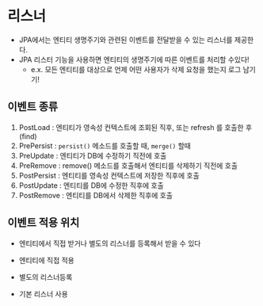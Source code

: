 # 리스너 

- JPA에서는 엔티티 생명주기와 관련된 이벤트를 전달받을 수 있는 리스너를 제공한다.
- JPA 리스터 기능을 사용하면 엔티티의 생명주기에 따른 이벤트를 처리할 수있다!
  - e.x. 모든 엔티티를 대상으로 언제 어떤 사용자가 삭제 요청을 했는지 로그 남기기!

## 이벤트 종류 
1. PostLoad : 엔티티가 영속성 컨텍스트에 조회된 직후, 또는 refresh 를 호출한 후 (find)
2. PrePersist : `persist()` 메소드를 호출할 때, `merge()` 할때 
3. PreUpdate : 엔티티가 DB에 수정하기 직전에 호출 
4. PreRemove : remove() 메소드를 호출해서 엔티티를 삭제하기 직전에 호출
5. PostPersist : 엔티티를 영속성 컨텍스트에 저장한 직후에 호출
6. PostUpdate : 엔티티를 DB에 수정한 직후에 호출
7. PostRemove : 엔티티를 DB에서 삭제한 직후에 호출

## 이벤트 적용 위치 

- 엔티티에서 직접 받거나 별도의 리스너를 등록해서 받을 수 있다 

- 엔티티에 직접 적용
- 별도의 리스너등록
- 기본 리스너 사용 


